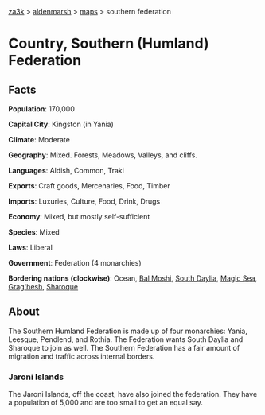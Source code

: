 [za3k](/) > [aldenmarsh](/aldenmarsh) > [maps](maps.md) > southern federation

# Country, Southern (Humland) Federation
## Facts
**Population**: 170,000

**Capital City**: Kingston (in Yania)

**Climate**: Moderate

**Geography**: Mixed. Forests, Meadows, Valleys, and cliffs.

**Languages**: Aldish, Common, Traki

**Exports**: Craft goods, Mercenaries, Food, Timber

**Imports**: Luxuries, Culture, Food, Drink, Drugs

**Economy**: Mixed, but mostly self-sufficient

**Species**: Mixed

**Laws**: Liberal

**Government**: Federation (4 monarchies)

**Bordering nations (clockwise)**: Ocean, [Bal Moshi](bal_moshi.md), [South Daylia](south_daylia.md), [Magic Sea](magic_sea.md), [Grag'hesh](graghesh.md), [Sharoque](sharoque.md)

## About
The Southern Humland Federation is made up of four monarchies: Yania, Leesque, Pendlend, and Rothia. The Federation wants South Daylia and Sharoque to join as well. The Southern Federation has a fair amount of migration and traffic across internal borders.

### Jaroni Islands
The Jaroni Islands, off the coast, have also joined the federation. They have a population of 5,000 and are too small to get an equal say.
